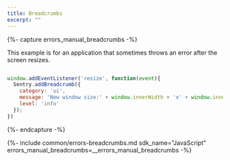 ```yaml
---
title: Breadcrumbs
excerpt: ""
---
```


{%- capture errors_manual_breadcrumbs -%}

This example is for an application that sometimes throws an error after the screen resizes.


```js

window.addEventListener('resize', function(event){
  Sentry.addBreadcrumb({
    category: 'ui',
    message: 'New window size:' + window.innerWidth + 'x' + window.innerHeight,
    level: 'info'
  });
})
```

{%- endcapture -%}


{%- include common/errors-breadcrumbs.md 
sdk_name="JavaScript"
errors_manual_breadcrumbs=__errors_manual_breadcrumbs
-%}